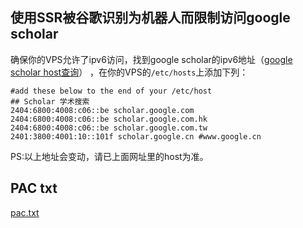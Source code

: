 ## 使用SSR被谷歌识别为机器人而限制访问google scholar
确保你的VPS允许了ipv6访问，找到google scholar的ipv6地址（[google scholar host查询](https://raw.githubusercontent.com/lennylxx/ipv6-hosts/master/hosts)） ，在你的VPS的`/etc/hosts`上添加下列：
```
#add these below to the end of your /etc/host
## Scholar 学术搜索
2404:6800:4008:c06::be scholar.google.com
2404:6800:4008:c06::be scholar.google.com.hk
2404:6800:4008:c06::be scholar.google.com.tw
2401:3800:4001:10::101f scholar.google.cn #www.google.cn
```
PS:以上地址会变动，请已上面网址里的host为准。

## PAC txt 
[pac.txt](https://minhaskamal.github.io/DownGit/#/home?url=https://github.com/coderchaser/LearningPython/blob/master/tips/githubeducationdigitalocean/pac.txt)
